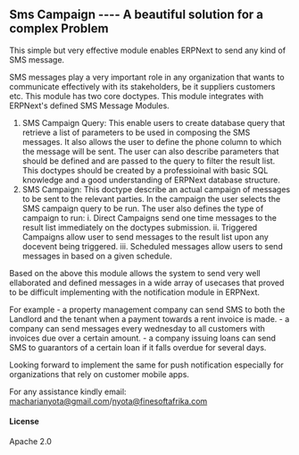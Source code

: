 ## Sms Campaign ---- A beautiful solution for a complex Problem

This simple but very effective module enables ERPNext to send any kind of SMS message. 

SMS messages play a very important role in any organization that wants to communicate effectively with its stakeholders, be it suppliers customers etc.
This module has two core doctypes. This module integrates with ERPNext's defined SMS Message Modules.

1. SMS Campaign Query: 
    This enable users to create database query that retrieve a list of parameters to be used in composing the SMS messages. It also allows the user to define the phone column to which the message will be sent. The user can also describe parameters that should be defined and are passed to the query to filter the result list. This doctypes should be created by a professioinal with basic SQL knowledge and a good understanding of ERPNext database structure. 
2. SMS Campaign:
    This doctype describe an actual campaign of messages to be sent to the relevant parties. In the campaign the user selects the SMS campaign query to be run.
    The user also defines the type of campaign to run: 
    i. Direct Campaigns send one time messages to the result list immediately on the doctypes submission.
    ii. Triggered Campaigns allow user to send messages to the result list upon any docevent being triggered. 
    iii. Scheduled messages allow users to send messages in based on a given schedule.

Based on the above this module allows the system to send very well ellaborated and defined messages in a wide array of usecases that proved to be difficult implementing with the notification module in ERPNext.
 
 For example - a property management company can send SMS to both the Landlord and the tenant when a payment towards a rent invoice is made.
             - a company can send messages every wednesday to all customers with invoices due over a certain amount.
             - a company issuing loans can send SMS to guarantors of a certain loan if it falls overdue for several days.

Looking forward to implement the same for push notification especially for organizations that rely on customer mobile apps.

For any assistance kindly email: macharianyota@gmail.com/nyota@finesoftafrika.com
#### License

Apache 2.0